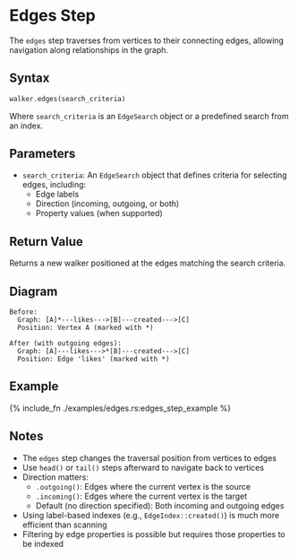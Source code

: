 # Edges Step

The `edges` step traverses from vertices to their connecting edges, allowing navigation along relationships in the graph.

## Syntax

```rust
walker.edges(search_criteria)
```

Where `search_criteria` is an `EdgeSearch` object or a predefined search from an index.

## Parameters

- `search_criteria`: An `EdgeSearch` object that defines criteria for selecting edges, including:
  - Edge labels
  - Direction (incoming, outgoing, or both)
  - Property values (when supported)

## Return Value

Returns a new walker positioned at the edges matching the search criteria.

## Diagram

```
Before:
  Graph: [A]*---likes--->[B]---created--->[C]
  Position: Vertex A (marked with *)

After (with outgoing edges):
  Graph: [A]---likes--->*[B]---created--->[C]
  Position: Edge 'likes' (marked with *)
```

## Example

{% include_fn ./examples/edges.rs:edges_step_example %}

## Notes

- The `edges` step changes the traversal position from vertices to edges
- Use `head()` or `tail()` steps afterward to navigate back to vertices
- Direction matters:
  - `.outgoing()`: Edges where the current vertex is the source
  - `.incoming()`: Edges where the current vertex is the target
  - Default (no direction specified): Both incoming and outgoing edges
- Using label-based indexes (e.g., `EdgeIndex::created()`) is much more efficient than scanning
- Filtering by edge properties is possible but requires those properties to be indexed
